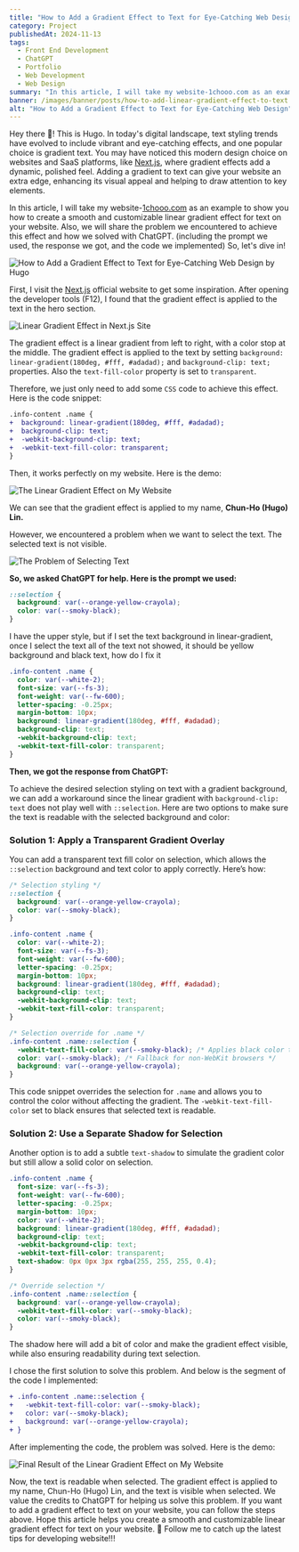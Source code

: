 ```yaml
---
title: "How to Add a Gradient Effect to Text for Eye-Catching Web Design"
category: Project
publishedAt: 2024-11-13
tags: 
  - Front End Development
  - ChatGPT
  - Portfolio
  - Web Development
  - Web Design
summary: "In this article, I will take my website-1chooo.com as an example to show you how to create a smooth and customizable linear gradient effect for text on your website. Also, we will share the problem we encountered to achieve this effect and how we solved with ChatGPT. (including the prompt we used, the response we got, and the code we implemented) So, let's dive in!"
banner: /images/banner/posts/how-to-add-linear-gradient-effect-to-text.png
alt: "How to Add a Gradient Effect to Text for Eye-Catching Web Design"
---
```


Hey there 👋! This is Hugo. In today's digital landscape, text styling trends have evolved to include vibrant and eye-catching effects, and one popular choice is gradient text. You may have noticed this modern design choice on websites and SaaS platforms, like [Next.js](https://nextjs.org/), where gradient effects add a dynamic, polished feel. Adding a gradient to text can give your website an extra edge, enhancing its visual appeal and helping to draw attention to key elements.

In this article, I will take my website-[1chooo.com](https://1chooo.com) as an example to show you how to create a smooth and customizable linear gradient effect for text on your website. Also, we will share the problem we encountered to achieve this effect and how we solved with ChatGPT. (including the prompt we used, the response we got, and the code we implemented) So, let's dive in!

![How to Add a Gradient Effect to Text for Eye-Catching Web Design by Hugo](/images/banner/posts/how-to-add-linear-gradient-effect-to-text.png)

First, I visit the [Next.js](https://nextjs.org/) official website to get some inspiration. After opening the developer tools (F12), I found that the gradient effect is applied to the text in the hero section.

![Linear Gradient Effect in Next.js Site](/images/posts/how-to-add-linear-gradient-effect-to-text/linear-gradient-in-next-js-site.png)

The gradient effect is a linear gradient from left to right, with a color stop at the middle. The gradient effect is applied to the text by setting `background: linear-gradient(180deg, #fff, #adadad);` and `background-clip: text;` properties. Also the `text-fill-color` property is set to `transparent`.

Therefore, we just only need to add some `CSS` code to achieve this effect. Here is the code snippet:

```diff
.info-content .name {
+  background: linear-gradient(180deg, #fff, #adadad);
+  background-clip: text;
+  -webkit-background-clip: text;
+  -webkit-text-fill-color: transparent;
}
```

Then, it works perfectly on my website. Here is the demo:

![The Linear Gradient Effect on My Website](/images/posts/how-to-add-linear-gradient-effect-to-text/after.png)

We can see that the gradient effect is applied to my name, **Chun-Ho (Hugo) Lin.**

However, we encountered a problem when we want to select the text. The selected text is not visible.

![The Problem of Selecting Text](/images/posts/how-to-add-linear-gradient-effect-to-text/selection-not-work.png)

**So, we asked ChatGPT for help. Here is the prompt we used:**

```css
::selection {
  background: var(--orange-yellow-crayola);
  color: var(--smoky-black);
}
```

I have the upper style, but if I set the text background in linear-gradient, once I select the text all of the text not showed, it should be yellow background and black text, how do I fix it

```css
.info-content .name {
  color: var(--white-2);
  font-size: var(--fs-3);
  font-weight: var(--fw-600);
  letter-spacing: -0.25px;
  margin-bottom: 10px;
  background: linear-gradient(180deg, #fff, #adadad);
  background-clip: text;
  -webkit-background-clip: text;
  -webkit-text-fill-color: transparent;
}
```

**Then, we got the response from ChatGPT:**

To achieve the desired selection styling on text with a gradient background, we can add a workaround since the linear gradient with `background-clip: text` does not play well with `::selection`. Here are two options to make sure the text is readable with the selected background and color:

### Solution 1: Apply a Transparent Gradient Overlay
You can add a transparent text fill color on selection, which allows the `::selection` background and text color to apply correctly. Here’s how:

```css
/* Selection styling */
::selection {
  background: var(--orange-yellow-crayola);
  color: var(--smoky-black);
}

.info-content .name {
  color: var(--white-2);
  font-size: var(--fs-3);
  font-weight: var(--fw-600);
  letter-spacing: -0.25px;
  margin-bottom: 10px;
  background: linear-gradient(180deg, #fff, #adadad);
  background-clip: text;
  -webkit-background-clip: text;
  -webkit-text-fill-color: transparent;
}

/* Selection override for .name */
.info-content .name::selection {
  -webkit-text-fill-color: var(--smoky-black); /* Applies black color to text */
  color: var(--smoky-black); /* Fallback for non-WebKit browsers */
  background: var(--orange-yellow-crayola);
}
```

This code snippet overrides the selection for `.name` and allows you to control the color without affecting the gradient. The `-webkit-text-fill-color` set to black ensures that selected text is readable.

### Solution 2: Use a Separate Shadow for Selection
Another option is to add a subtle `text-shadow` to simulate the gradient color but still allow a solid color on selection.

```css
.info-content .name {
  font-size: var(--fs-3);
  font-weight: var(--fw-600);
  letter-spacing: -0.25px;
  margin-bottom: 10px;
  color: var(--white-2);
  background: linear-gradient(180deg, #fff, #adadad);
  background-clip: text;
  -webkit-background-clip: text;
  -webkit-text-fill-color: transparent;
  text-shadow: 0px 0px 3px rgba(255, 255, 255, 0.4);
}

/* Override selection */
.info-content .name::selection {
  background: var(--orange-yellow-crayola);
  -webkit-text-fill-color: var(--smoky-black);
  color: var(--smoky-black);
}
```

The shadow here will add a bit of color and make the gradient effect visible, while also ensuring readability during text selection.

I chose the first solution to solve this problem. And below is the segment of the code I implemented:

```diff
+ .info-content .name::selection {
+   -webkit-text-fill-color: var(--smoky-black);
+   color: var(--smoky-black);
+   background: var(--orange-yellow-crayola);
+ }
```

After implementing the code, the problem was solved. Here is the demo:

![Final Result of the Linear Gradient Effect on My Website](/images/posts/how-to-add-linear-gradient-effect-to-text/final.png)

Now, the text is readable when selected. The gradient effect is applied to my name, Chun-Ho (Hugo) Lin, and the text is visible when selected. We value the credits to ChatGPT for helping us solve this problem. If you want to add a gradient effect to text on your website, you can follow the steps above. Hope this article helps you create a smooth and customizable linear gradient effect for text on your website. 🚀 Follow me to catch up the latest tips for developing website!!!
